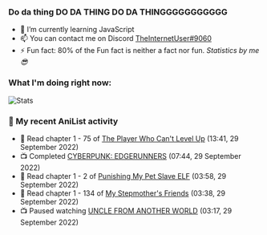 ### Do da thing DO DA THING DO DA THINGGGGGGGGGGG

<!-- **TheInternetUser0/TheInternetUser0** is a ✨ _special_ ✨ repository because its `README.md` (this file) appears on your GitHub profile. -->


- 🌱 I’m currently learning JavaScript
- 📫 You can contact me on Discord [TheInternetUser#9060](https://discord.com/users/534117072796385300)
- ⚡ Fun fact: 80% of the Fun fact is neither a fact nor fun. _Statistics by me 😎_

### What I'm doing right now:
![Stats](https://discord.c99.nl/widget/theme-3/534117072796385300.png)

### 🌸 My recent AniList activity

<!-- ANILIST_ACTIVITY:start -->

-   📖 Read chapter 1 - 75 of [The Player Who Can't Level Up](https://anilist.co/manga/130511) (13:41, 29 September 2022)
-   📺 Completed [CYBERPUNK: EDGERUNNERS](https://anilist.co/anime/120377) (07:44, 29 September 2022)
-   📖 Read chapter 1 - 2 of [Punishing My Pet Slave ELF](https://anilist.co/manga/143102) (03:58, 29 September 2022)
-   📖 Read chapter 1 - 134 of [My Stepmother's Friends](https://anilist.co/manga/119648) (03:38, 29 September 2022)
-   📺 Paused watching [UNCLE FROM ANOTHER WORLD](https://anilist.co/anime/135806) (03:17, 29 September 2022)

<!-- ANILIST_ACTIVITY:end -->
